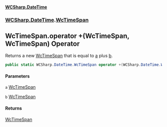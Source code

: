 #### [WCSharp\.DateTime](README.md 'README')
### [WCSharp\.DateTime](WCSharp.DateTime.md 'WCSharp\.DateTime').[WcTimeSpan](WCSharp.DateTime.WcTimeSpan.md 'WCSharp\.DateTime\.WcTimeSpan')

## WcTimeSpan\.operator \+\(WcTimeSpan, WcTimeSpan\) Operator

Returns a new [WcTimeSpan](WCSharp.DateTime.WcTimeSpan.md 'WCSharp\.DateTime\.WcTimeSpan') that is equal to [a](WCSharp.DateTime.WcTimeSpan.op_Addition(WCSharp.DateTime.WcTimeSpan,WCSharp.DateTime.WcTimeSpan).md#WCSharp.DateTime.WcTimeSpan.op_Addition(WCSharp.DateTime.WcTimeSpan,WCSharp.DateTime.WcTimeSpan).a 'WCSharp\.DateTime\.WcTimeSpan\.op\_Addition\(WCSharp\.DateTime\.WcTimeSpan, WCSharp\.DateTime\.WcTimeSpan\)\.a') plus [b](WCSharp.DateTime.WcTimeSpan.op_Addition(WCSharp.DateTime.WcTimeSpan,WCSharp.DateTime.WcTimeSpan).md#WCSharp.DateTime.WcTimeSpan.op_Addition(WCSharp.DateTime.WcTimeSpan,WCSharp.DateTime.WcTimeSpan).b 'WCSharp\.DateTime\.WcTimeSpan\.op\_Addition\(WCSharp\.DateTime\.WcTimeSpan, WCSharp\.DateTime\.WcTimeSpan\)\.b')\.

```csharp
public static WCSharp.DateTime.WcTimeSpan operator +(WCSharp.DateTime.WcTimeSpan a, WCSharp.DateTime.WcTimeSpan b);
```
#### Parameters

<a name='WCSharp.DateTime.WcTimeSpan.op_Addition(WCSharp.DateTime.WcTimeSpan,WCSharp.DateTime.WcTimeSpan).a'></a>

`a` [WcTimeSpan](WCSharp.DateTime.WcTimeSpan.md 'WCSharp\.DateTime\.WcTimeSpan')

<a name='WCSharp.DateTime.WcTimeSpan.op_Addition(WCSharp.DateTime.WcTimeSpan,WCSharp.DateTime.WcTimeSpan).b'></a>

`b` [WcTimeSpan](WCSharp.DateTime.WcTimeSpan.md 'WCSharp\.DateTime\.WcTimeSpan')

#### Returns
[WcTimeSpan](WCSharp.DateTime.WcTimeSpan.md 'WCSharp\.DateTime\.WcTimeSpan')